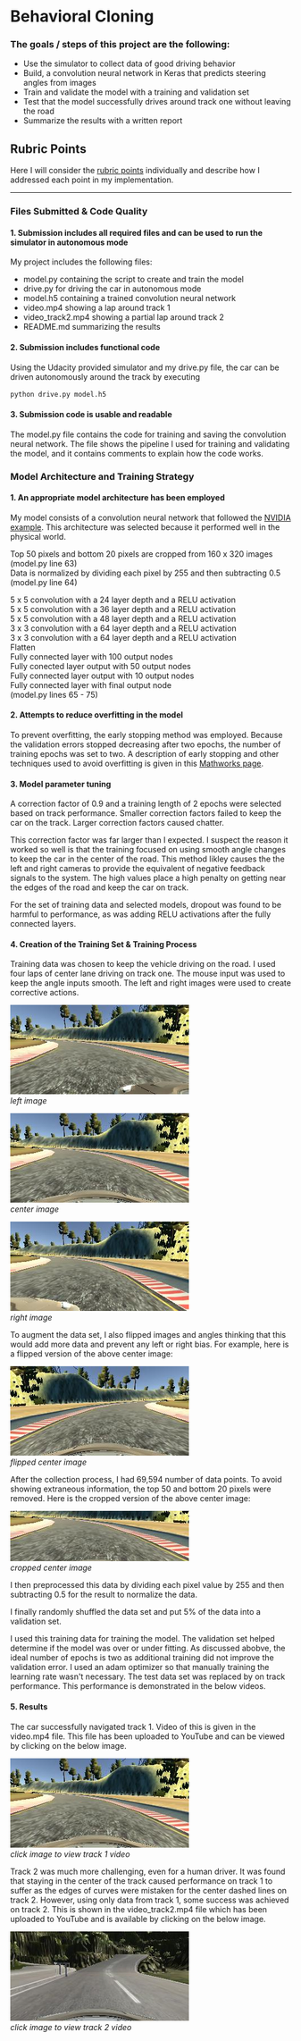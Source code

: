# **Behavioral Cloning** 


### The goals / steps of this project are the following:
- Use the simulator to collect data of good driving behavior
- Build, a convolution neural network in Keras that predicts steering angles from images
- Train and validate the model with a training and validation set
- Test that the model successfully drives around track one without leaving the road
- Summarize the results with a written report


[//]: # (Image References)

[image1]: ./report/left.jpg "Left Camera"
[image2]: ./report/center.jpg "Center Camera"
[image3]: ./report/right.jpg "Right Camera"
[image4]:  ./report/flipped.jpg "Flipped Image"
[image5]: ./report/cropped.jpg "Cropped Image"
[image6]: ./report/track2.jpg "Track 2 video"
[image7]:./report/center.jpg "Track 1 video"


## Rubric Points
Here I will consider the [rubric points](https://review.udacity.com/#!/rubrics/432/view) individually and describe how I addressed each point in my implementation.

---
### Files Submitted & Code Quality

#### 1. Submission includes all required files and can be used to run the simulator in autonomous mode

My project includes the following files:
- model.py containing the script to create and train the model
- drive.py for driving the car in autonomous mode
- model.h5 containing a trained convolution neural network 
- video.mp4 showing a lap around track 1
- video_track2.mp4 showing a partial lap around track 2
- README.md  summarizing the results

#### 2. Submission includes functional code
Using the Udacity provided simulator and my drive.py file, the car can be driven autonomously around the track by executing 
```sh
python drive.py model.h5
```

#### 3. Submission code is usable and readable

The model.py file contains the code for training and saving the convolution neural network. The file shows the pipeline I used for training and validating the model, and it contains comments to explain how the code works.

### Model Architecture and Training Strategy

#### 1. An appropriate model architecture has been employed

My model consists of a convolution neural network that followed the [NVIDIA example](https://arxiv.org/pdf/1604.07316v1.pdf "End to End Learning for Self-Driving Cars").  This architecture was selected because it performed well in the physical world.

Top 50 pixels and bottom 20 pixels are cropped from 160 x 320 images (model.py line 63)<br>
Data is normalized by dividing each pixel by 255 and then subtracting 0.5 (model.py line 64)<br>

5 x 5 convolution with a 24 layer depth and a RELU activation<br>
5 x 5 convolution with a 36 layer depth and a RELU activation<br>
5 x 5 convolution with a 48 layer depth and a RELU activation<br>
3 x 3 convolution with a 64 layer depth and a RELU activation<br>
3 x 3 convolution with a 64 layer depth and a RELU activation<br>
Flatten<br>
Fully connected layer with 100 output nodes<br>
Fully conected layer output with 50 output nodes<br>
Fully connected layer output with 10 output nodes<br>
Fully connected layer with final output node<br>
(model.py lines 65 - 75)

#### 2. Attempts to reduce overfitting in the model

To prevent overfitting, the early stopping method was employed.  Because the validation errors stopped decreasing after two epochs, the number of training epochs was set to two. A description of early stopping and other techniques used to avoid overfitting is given in this [Mathworks page](https://www.mathworks.com/help/nnet/ug/improve-neural-network-generalization-and-avoid-overfitting.html?requestedDomain=www.mathworks.com "Improve Neural Network Generalization and Avoid Overfitting").

#### 3. Model parameter tuning

A correction factor of 0.9 and a training length of 2 epochs were selected based on track performance.  Smaller correction factors failed to keep the car on the track. Larger correction factors caused chatter.  

This correction factor was far larger than I expected.  I suspect the reason it worked so well is that the training focused on using smooth angle changes to keep the car in the center of the road.  This method likley causes the the left and right cameras to provide the equivalent of negative feedback signals to the system.  The high values place a high penalty on getting near the edges of the road and keep the car on track.

For the set of training data and selected models, dropout was found to be harmful to performance, as was adding RELU activations after the fully connected layers.

#### 4. Creation of the Training Set & Training Process

Training data was chosen to keep the vehicle driving on the road. I used four laps of center lane driving on track one.  The mouse input was used to keep the angle inputs smooth.  The left and right images were used to create corrective actions.

![lalt text][image1]<br>
*left image*

![alt text][image2]<br>
*center image*


![alt text][image3]<br>
*right image*


To augment the data set, I also flipped images and angles thinking that this would add more data and prevent any left or right bias.  For example, here is a flipped version of the above center image:

![alt text][image4]<br>
*flipped center image*


After the collection process, I had 69,594 number of data points. To avoid showing extraneous information, the top 50 and bottom 20 pixels were removed. Here is the cropped version of the above center image:

![alt text][image5]<br>
*cropped center image*


I then preprocessed this data by dividing each pixel value by 255 and then subtracting 0.5 for the result to normalize the data.


I finally randomly shuffled the data set and put 5% of the data into a validation set. 

I used this training data for training the model. The validation set helped determine if the model was over or under fitting. As discussed abobve, the ideal number of epochs is two as additional training did not improve the validation error. I used an adam optimizer so that manually training the learning rate wasn't necessary.  The test data set was replaced by on track performance.  This performance is demonstrated in the below videos.

#### 5. Results
The car successfully navigated track 1. Video of this is given in the video.mp4 file.  This file has been uploaded to YouTube and can be viewed by clicking on the below image.

[![Track 1][image7]](https://youtu.be/vhzxwS0nGf0)<br>
*click image to view track 1 video*

Track 2 was much more challenging, even for a human driver. It was found that staying in the center of the track caused performance on track 1 to suffer as the edges of curves were mistaken for the center dashed lines on track 2. However, using only data from track 1, some success was achieved on track 2.  This is shown in the video_track2.mp4 file which has been uploaded to YouTube and is available by clicking on the below image.

[![Track 2][image6]](https://youtu.be/EIk6GieTMG8)<br>
*click image to view track 2 video*

